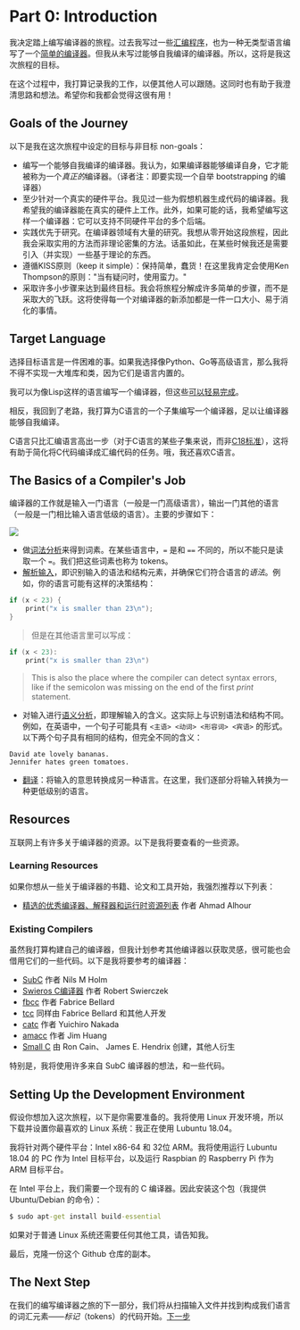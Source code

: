 # Part 0: Introduction

我决定踏上编写编译器的旅程。过去我写过一些[汇编程序](https://github.com/DoctorWkt/pdp7-unix/blob/master/tools/as7)，也为一种无类型语言编写了一个[简单的编译器](https://github.com/DoctorWkt/h-compiler)。但我从未写过能够自我编译的编译器。所以，这将是我这次旅程的目标。

在这个过程中，我打算记录我的工作，以便其他人可以跟随。这同时也有助于我澄清思路和想法。希望你和我都会觉得这很有用！

## Goals of the Journey

以下是我在这次旅程中设定的目标与非目标 non-goals：

- 编写一个能够自我编译的编译器。我认为，如果编译器能够编译自身，它才能被称为一个*真正的*编译器。（译者注：即要实现一个自举 bootstrapping 的编译器）
- 至少针对一个真实的硬件平台。我见过一些为假想机器生成代码的编译器。我希望我的编译器能在真实的硬件上工作。此外，如果可能的话，我希望编写这样一个编译器：它可以支持不同硬件平台的多个后端。
- 实践优先于研究。在编译器领域有大量的研究。我想从零开始这段旅程，因此我会采取实用的方法而非理论密集的方法。话虽如此，在某些时候我还是需要引入（并实现）一些基于理论的东西。
- 遵循KISS原则（keep it simple）：保持简单，蠢货！在这里我肯定会使用Ken Thompson的原则："当有疑问时，使用蛮力。"
- 采取许多小步骤来达到最终目标。我会将旅程分解成许多简单的步骤，而不是采取大的飞跃。这将使得每一个对编译器的新添加都是一件一口大小、易于消化的事情。

## Target Language

选择目标语言是一件困难的事。如果我选择像Python、Go等高级语言，那么我将不得不实现一大堆库和类，因为它们是语言内置的。

我可以为像Lisp这样的语言编写一个编译器，但这些[可以轻易完成](ftp://publications.ai.mit.edu/ai-publications/pdf/AIM-039.pdf)。

相反，我回到了老路，我打算为C语言的一个子集编写一个编译器，足以让编译器能够自我编译。

C语言只比汇编语言高出一步（对于C语言的某些子集来说，而非[C18标准](https://en.wikipedia.org/wiki/C18_(C_standard_revision))），这将有助于简化将C代码编译成汇编代码的任务。哦，我还喜欢C语言。

## The Basics of a Compiler's Job

编译器的工作就是输入一门语言（一般是一门高级语言），输出一门其他的语言（一般是一门相比输入语言低级的语言）。主要的步骤如下：

![](Figs/parsing_steps.png)

 + 做[词法分析](https://en.wikipedia.org/wiki/Lexical_analysis)来得到词素。在某些语言中，`=` 是和 `==` 不同的，所以不能只是读取一个 `=`。我们把这些词素也称为 tokens。
 + [解析输入](https://en.wikipedia.org/wiki/Parsing)，即识别输入的语法和结构元素，并确保它们符合语言的*语法*。例如，你的语言可能有这样的决策结构：

```C
if (x < 23) {
	print("x is smaller than 23\n");
}
```

> 但是在其他语言里可以写成：

```C
if (x < 23):
	print("x is smaller than 23\n")
```

> This is also the place where the compiler can detect syntax errors, like if
the semicolon was missing on the end of the first *print* statement.

 + 对输入进行[语义分析](https://en.wikipedia.org/wiki/Semantic_analysis_(compilers))，即理解输入的含义。这实际上与识别语法和结构不同。例如，在英语中，一个句子可能具有 `<主语> <动词> <形容词> <宾语>` 的形式。以下两个句子具有相同的结构，但完全不同的含义：

```
David ate lovely bananas.
Jennifer hates green tomatoes.
```

 + [翻译](https://en.wikipedia.org/wiki/Code_generation_(compiler))：将输入的意思转换成另一种语言。在这里，我们逐部分将输入转换为一种更低级别的语言。

## Resources

互联网上有许多关于编译器的资源。以下是我将要查看的一些资源。

### Learning Resources

如果你想从一些关于编译器的书籍、论文和工具开始，我强烈推荐以下列表：

- [精选的优秀编译器、解释器和运行时资源列表](https://github.com/aalhour/awesome-compilers) 作者 Ahmad Alhour

### Existing Compilers

虽然我打算构建自己的编译器，但我计划参考其他编译器以获取灵感，很可能也会借用它们的一些代码。以下是我将要参考的编译器：

- [SubC](http://www.t3x.org/subc/) 作者 Nils M Holm
- [Swieros C编译器](https://github.com/rswier/swieros/blob/master/root/bin/c.c) 作者 Robert Swierczek
- [fbcc](https://github.com/DoctorWkt/fbcc) 作者 Fabrice Bellard
- [tcc](https://bellard.org/tcc/) 同样由 Fabrice Bellard 和其他人开发
- [catc](https://github.com/yui0/catc) 作者 Yuichiro Nakada
- [amacc](https://github.com/jserv/amacc) 作者 Jim Huang
- [Small C](https://en.wikipedia.org/wiki/Small-C) 由 Ron Cain、 James E. Hendrix 创建，其他人衍生

特别是，我将使用许多来自 SubC 编译器的想法，和一些代码。

## Setting Up the Development Environment

假设你想加入这次旅程，以下是你需要准备的。我将使用 Linux 开发环境，所以下载并设置你最喜欢的 Linux 系统：我正在使用 Lubuntu 18.04。

我将针对两个硬件平台：Intel x86-64 和 32位 ARM。我将使用运行 Lubuntu 18.04 的 PC 作为 Intel 目标平台，以及运行 Raspbian 的 Raspberry Pi 作为 ARM 目标平台。

在 Intel 平台上，我们需要一个现有的 C 编译器。因此安装这个包（我提供 Ubuntu/Debian 的命令）：

```cmd
$ sudo apt-get install build-essential
```

如果对于普通 Linux 系统还需要任何其他工具，请告知我。

最后，克隆一份这个 Github 仓库的副本。

## The Next Step

在我们的编写编译器之旅的下一部分，我们将从扫描输入文件并找到构成我们语言的词汇元素——*标记*（tokens）的代码开始。[下一步](https://gpt.momenta.works/01_Scanner/Readme.md)
